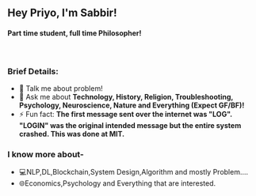 ### <h2>Hey Priyo, I'm Sabbir!
 #### Part time student, full time Philosopher!</br>
</br>

 ### Brief Details:</br>
<!--  🔭 I’m currently more into the **Programming**--->
<!-- 🌱 I’m currently learning **Open Source Contribution.**--->
- 🤔 Talk me about problem!
- 💬 Ask me about **Technology, History, Religion, Troubleshooting, Psychology, Neuroscience, Nature and Everything (Expect GF/BF)!**
- ⚡ Fun fact: **The first message sent over the internet was "LOG". "LOGIN" was the original intended message but the entire system crashed. This was done at MIT.**
  
### I know more about-</br>
- 💻NLP,DL,Blockchain,System Design,Algorithm and mostly Problem....
- 🌐Economics,Psychology and Everything that are interested.</br>

